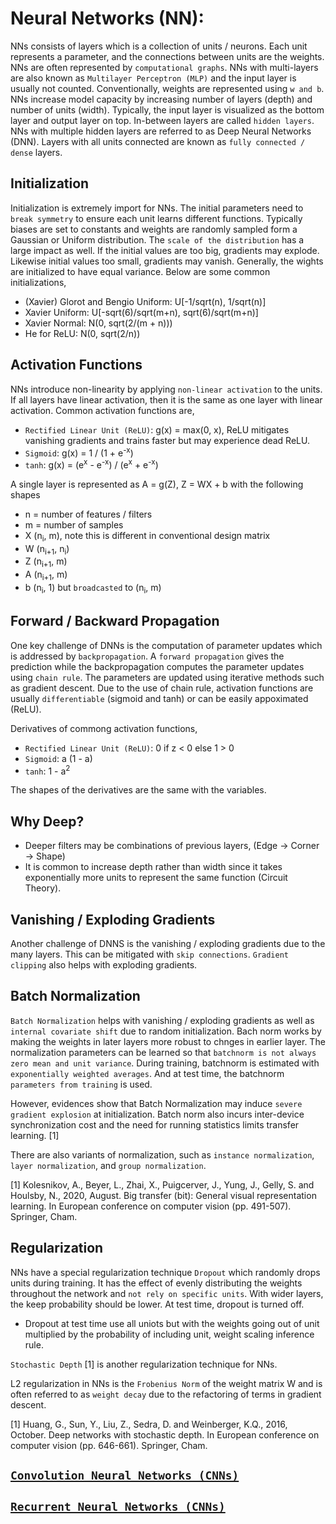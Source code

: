 #   Neural Networks (NN):

NNs consists of layers which is a collection of units / neurons. Each unit represents a parameter, and the connections between units are the weights. NNs are often represented by `computational graphs`. NNs with multi-layers are also known as `Multilayer Perceptron (MLP)` and the input layer is usually not counted. Conventionally, weights are represented using `w and b`. NNs increase model capacity by increasing number of layers (depth) and number of units (width). Typically, the input layer is visualized as the bottom layer and output layer on top. In-between layers are called `hidden layers`. NNs with multiple hidden layers are referred to as Deep Neural Networks (DNN). Layers with all units connected are known as `fully connected / dense` layers.

##  Initialization

Initialization is extremely import for NNs. The initial parameters need to `break symmetry` to ensure each unit learns different functions. Typically biases are set to constants and weights are randomly sampled form a Gaussian or Uniform distribution. The `scale of the distribution` has a large impact as well. If the initial values are too big, gradients may explode. Likewise initial values too small, gradients may vanish. Generally, the wights are initialized to have equal variance. Below are some common initializations,

-   (Xavier) Glorot and Bengio Uniform: U[-1/sqrt(n), 1/sqrt(n)]
-   Xavier Uniform: U[-sqrt(6)/sqrt(m+n), sqrt(6)/sqrt(m+n)]
-   Xavier Normal: N(0, sqrt(2/(m + n)))
-   He for ReLU:  N(0, sqrt(2/n))

##  Activation Functions

NNs introduce non-linearity by applying `non-linear activation` to the units. If all layers have linear activation, then it is the same as one layer with linear activation. Common activation functions are,

-   `Rectified Linear Unit (ReLU)`: g(x) = max(0, x), ReLU mitigates vanishing gradients and trains faster but may experience dead ReLU.
-   `Sigmoid`: g(x) = 1 / (1 + e<sup>-x</sup>)
-   `tanh`: g(x) = (e<sup>x</sup> - e<sup>-x</sup>) / (e<sup>x</sup> + e<sup>-x</sup>)

A single layer is represented as A = g(Z), Z = WX + b with the following shapes

-   n = number of features / filters
-   m = number of samples
-   X (n<sub>i</sub>, m), note this is different in conventional design matrix
-   W (n<sub>i+1</sub>, n<sub>i</sub>)
-   Z (n<sub>i+1</sub>, m)
-   A (n<sub>i+1</sub>, m)
-   b (n<sub>i</sub>, 1) but `broadcasted` to (n<sub>i</sub>, m)

##  Forward / Backward Propagation

One key challenge of DNNs is the computation of parameter updates which is addressed by `backpropagation`. A `forward propagation` gives the prediction while the backpropagation computes the parameter updates using `chain rule`. The parameters are updated using iterative methods such as gradient descent. Due to the use of chain rule, activation functions are usually `differentiable` (sigmoid and tanh) or can be easily appoximated (ReLU).

Derivatives of commong activation functions,

-   `Rectified Linear Unit (ReLU)`: 0 if z < 0 else 1 > 0
-   `Sigmoid`: a (1 - a)
-   `tanh`: 1 - a<sup>2</sup>

The shapes of the derivatives are the same with the variables.

##  Why Deep?

-   Deeper filters may be combinations of previous layers, (Edge -> Corner -> Shape)
-   It is common to increase depth rather than width since it takes exponentially more units to represent the same function (Circuit Theory).

## Vanishing / Exploding Gradients

Another challenge of DNNS is the vanishing / exploding gradients due to the many layers. This can be mitigated with `skip connections`. `Gradient clipping` also helps with exploding gradients.

## Batch Normalization

 `Batch Normalization` helps with vanishing / exploding gradients as well as `internal covariate shift` due to random initialization. Bach norm works by making the weights in later layers more robust to chnges in earlier layer. The normalization parameters can be learned so that `batchnorm is not always zero mean and unit variance`. During training, batchnorm is estimated with `exponentially weighted averages`. And at test time, the batchnorm `parameters from training` is used.
 
  However, evidences show that Batch Normalization may induce `severe gradient explosion` at initialization. Batch norm also incurs inter-device synchronization
cost and the need for running statistics limits transfer learning. [1]

 There are also variants of normalization, such as `instance normalization`, `layer normalization`, and `group normalization`.

[1] Kolesnikov, A., Beyer, L., Zhai, X., Puigcerver, J., Yung, J., Gelly, S. and Houlsby, N., 2020, August. Big transfer (bit): General visual representation learning. In European conference on computer vision (pp. 491-507). Springer, Cham.

##  Regularization

NNs have a special regularization technique `Dropout` which randomly drops units during training. It has the effect of evenly distributing the weights throughout the network and `not rely on specific units`. With wider layers, the keep probability should be lower. At test time, dropout is turned off.

- Dropout at test time use all uniots but with the weights going out of unit multiplied by the probability of including unit, weight scaling inference rule.

`Stochastic Depth` [1] is another regularization technique for NNs. 

L2 regularization in NNs is the `Frobenius Norm` of the weight matrix W and is often referred to as `weight decay` due to the refactoring of terms in gradient descent.

[1] Huang, G., Sun, Y., Liu, Z., Sedra, D. and Weinberger, K.Q., 2016, October. Deep networks with stochastic depth. In European conference on computer vision (pp. 646-661). Springer, Cham.

##  [`Convolution Neural Networks (CNNs)`](./CNNs.md)

##  [`Recurrent Neural Networks (CNNs)`](./RNNs.md)


